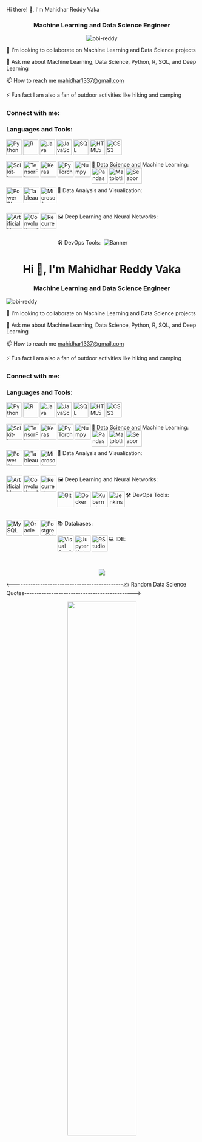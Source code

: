 
Hi there! 👋, I'm Mahidhar Reddy Vaka
<h3 align="center">Machine Learning and Data Science Engineer</h3>
<p align="center">
    <img src="https://komarev.com/ghpvc/?username=obi-reddy&label=Profile%20views&color=0e75b6&style=flat" alt="obi-reddy" />
</p>
👯 I’m looking to collaborate on Machine Learning and Data Science projects

💬 Ask me about Machine Learning, Data Science, Python, R, SQL, and Deep Learning

📫 How to reach me mahidhar1337@gmail.com

⚡ Fun fact I am also a fan of outdoor activities like hiking and camping

<h3 align="left">Connect with me:</h3> 
<p align="left">
</p>
<h3 align="left">Languages and Tools:</h3>
<p align="left"> 
  <img src="https://icon.icepanel.io/Technology/svg/Python.svg" alt="Python" width="40" height="40"/>
  <img src="https://icon.icepanel.io/Technology/svg/R.svg" alt="R" width="40" height="40"/>
  <img src="https://icon.icepanel.io/Technology/svg/Java.svg" alt="Java" width="40" height="40"/>
  <img src="https://icon.icepanel.io/Technology/svg/JavaScript.svg" alt="JavaScript" width="40" height="40"/>
  <img src="https://icon.icepanel.io/Technology/svg/SQL.svg" alt="SQL" width="40" height="40"/>
  <img src="https://icon.icepanel.io/Technology/svg/HTML5.svg" alt="HTML5" width="40" height="40"/>
  <img src="https://icon.icepanel.io/Technology/svg/CSS3.svg" alt="CSS3" width="40" height="40"/>
</p>
📝 Data Science and Machine Learning:
  <img height="42px" align="left" src="https://icon.icepanel.io/Technology/svg/Scikit-learn.svg" alt="Scikit-learn" />
  <img height="42px" align="left" src="https://icon.icepanel.io/Technology/svg/TensorFlow.svg" alt="TensorFlow" />
  <img height="42px" align="left" src="https://icon.icepanel.io/Technology/svg/Keras.svg" alt="Keras" />
  <img height="42px" align="left" src="https://icon.icepanel.io/Technology/svg/PyTorch.svg" alt="PyTorch" />
  <img height="42px" align="left" src="https://icon.icepanel.io/Technology/svg/Numpy.svg" alt="Numpy" />
  <img height="42px" align="left" src="https://icon.icepanel.io/Technology/svg/Pandas.svg" alt="Pandas" />
  <img height="42px" align="left" src="https://icon.icepanel.io/Technology/svg/Matplotlib.svg" alt="Matplotlib" />
  <img height="42px" align="left" src="https://icon.icepanel.io/Technology/svg/Seaborn.svg" alt="Seaborn" />
<br/>
<br/>
<br/>
<br/>
📝 Data Analysis and Visualization:
  <img height="42px" align="left" src="https://icon.icepanel.io/Technology/svg/Power-BI.svg" alt="Power BI" />
  <img height="42px" align="left" src="https://icon.icepanel.io/Technology/svg/Tableau.svg" alt="Tableau" />
  <img height="42px" align="left" src="https://icon.icepanel.io/Technology/svg/Microsoft-Excel.svg" alt="Microsoft Excel" />
<br/>
<br/>
<br/>
<br/>
🖼️ Deep Learning and Neural Networks:
  <img height="42px" align="left" src="https://icon.icepanel.io/Technology/svg/Artificial-Neural-Network.svg" alt="Artificial Neural Network" />
  <img height="42px" align="left" src="https://icon.icepanel.io/Technology/svg/Convolutional-Neural-Network.svg" alt="Convolutional Neural Network" />
  <img height="42px" align="left" src="https://icon.icepanel.io/Technology/svg/Recurrent-Neural-Network.svg" alt="Recurrent Neural Network" />
<br/>
<br/>
🛠️ DevOps Tools:
<img height="42px" align="<p align="center">
<img src="https://github.com/obi-reddy/obi-reddy/blob/28a8f60373006426ed6dff5ddf3d6f603281d675/Banner.gif" alt="Banner" />

</p>
<h1 align="center">Hi 👋, I'm Mahidhar Reddy Vaka</h1>
<h3 align="center">Machine Learning and Data Science Engineer</h3>
<p align="left"> 
    <img src="https://komarev.com/ghpvc/?username=obi-reddy&label=Profile%20views&color=0e75b6&style=flat" alt="obi-reddy" />
</p>
👯 I’m looking to collaborate on Machine Learning and Data Science projects

💬 Ask me about Machine Learning, Data Science, Python, R, SQL, and Deep Learning

📫 How to reach me mahidhar1337@gmail.com

⚡ Fun fact I am also a fan of outdoor activities like hiking and camping

<h3 align="left">Connect with me:</h3> 
<p align="left">
</p>
<h3 align="left">Languages and Tools:</h3>
<p align="left"> 
  <img src="https://icon.icepanel.io/Technology/svg/Python.svg" alt="Python" width="40" height="40"/>
  <img src="https://icon.icepanel.io/Technology/svg/R.svg" alt="R" width="40" height="40"/>
  <img src="https://icon.icepanel.io/Technology/svg/Java.svg" alt="Java" width="40" height="40"/>
  <img src="https://icon.icepanel.io/Technology/svg/JavaScript.svg" alt="JavaScript" width="40" height="40"/>
  <img src="https://icon.icepanel.io/Technology/svg/SQL.svg" alt="SQL" width="40" height="40"/>
  <img src="https://icon.icepanel.io/Technology/svg/HTML5.svg" alt="HTML5" width="40" height="40"/>
  <img src="https://icon.icepanel.io/Technology/svg/CSS3.svg" alt="CSS3" width="40" height="40"/>
</p>
📝 Data Science and Machine Learning:
  <img height="42px" align="left" src="https://icon.icepanel.io/Technology/svg/Scikit-learn.svg" alt="Scikit-learn" />
  <img height="42px" align="left" src="https://icon.icepanel.io/Technology/svg/TensorFlow.svg" alt="TensorFlow" />
  <img height="42px" align="left" src="https://icon.icepanel.io/Technology/svg/Keras.svg" alt="Keras" />
  <img height="42px" align="left" src="https://icon.icepanel.io/Technology/svg/PyTorch.svg" alt="PyTorch" />
  <img height="42px" align="left" src="https://icon.icepanel.io/Technology/svg/Numpy.svg" alt="Numpy" />
  <img height="42px" align="left" src="https://icon.icepanel.io/Technology/svg/Pandas.svg" alt="Pandas" />
  <img height="42px" align="left" src="https://icon.icepanel.io/Technology/svg/Matplotlib.svg" alt="Matplotlib" />
  <img height="42px" align="left" src="https://icon.icepanel.io/Technology/svg/Seaborn.svg" alt="Seaborn" />
<br/>
<br/>
<br/>
<br/>
📝 Data Analysis and Visualization:
  <img height="42px" align="left" src="https://icon.icepanel.io/Technology/svg/Power-BI.svg" alt="Power BI" />
  <img height="42px" align="left" src="https://icon.icepanel.io/Technology/svg/Tableau.svg" alt="Tableau" />
  <img height="42px" align="left" src="https://icon.icepanel.io/Technology/svg/Microsoft-Excel.svg" alt="Microsoft Excel" />
<br/>
<br/>
<br/>
<br/>
🖼️ Deep Learning and Neural Networks:
  <img height="42px" align="left" src="https://icon.icepanel.io/Technology/svg/Artificial-Neural-Network.svg" alt="Artificial Neural Network" />
  <img height="42px" align="left" src="https://icon.icepanel.io/Technology/svg/Convolutional-Neural-Network.svg" alt="Convolutional Neural Network" />
  <img height="42px" align="left" src="https://icon.icepanel.io/Technology/svg/Recurrent-Neural-Network.svg" alt="Recurrent Neural Network" />
<br/>
<br/>
🛠️ DevOps Tools:
  <img height="42px" align="left" src="https://icon.icepanel.io/Technology/svg/Git.svg" alt="Git" />
  <img height="42px" align="left" src="https://icon.icepanel.io/Technology/svg/Docker.svg" alt="Docker" />
  <img height="42px" align="left" src="https://icon.icepanel.io/Technology/svg/Kubernetes.svg" alt="Kubernetes" />
  <img height="42px" align="left" src="https://icon.icepanel.io/Technology/svg/Jenkins.svg" alt="Jenkins" />
<br/>
<br/>
<br/>
<br/> 
📚 Databases:
  <img height="42px" align="left" src="https://icon.icepanel.io/Technology/svg/MySQL.svg" alt="MySQL" />
  <img height="42px" align="left" src="https://icon.icepanel.io/Technology/svg/Oracle.svg" alt="Oracle" />
  <img height="42px" align="left" src="https://icon.icepanel.io/Technology/svg/PostgresSQL.svg" alt="PostgresSQL" />
<br/>
<br/>
💻 IDE:
  <img height="42px" align="left" src="https://icon.icepanel.io/Technology/svg/Visual-Studio-Code-%28VS-Code%29.svg" alt="Visual Studio Code" />
  <img height="42px" align="left" src="https://icon.icepanel.io/Technology/svg/Jupyter.svg" alt="Jupyter Notebook" />
  <img height="42px" align="left" src="https://icon.icepanel.io/Technology/svg/RStudio.svg" alt="RStudio" />
<br/>
<br/>
<br/>
<br/>
<p align="center">
  <img src="https://github-readme-streak-stats.herokuapp.com/?user=obi-reddy&theme=midnight-purple"/>
</p> 
<---------------------------------------------✍️ Random Data Science Quotes--------------------------------------------->

<!--![](https://quotes-github-readme.vercel.app/api?type=horizontal&theme=merko)-->
<p align=center>
  <img align="center" width=60% src="https://quotes-github-readme.vercel.app/api?type=horizontal&theme=merko" />
<p>
